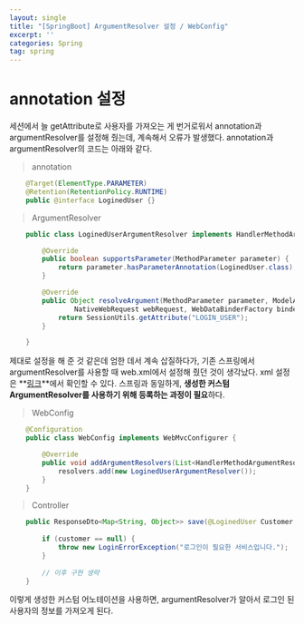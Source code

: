 ```yaml
---
layout: single
title: "[SpringBoot] ArgumentResolver 설정 / WebConfig"
excerpt: ''
categories: Spring
tag: spring
---
```


# annotation 설정
세션에서 늘 getAttribute로 사용자를 가져오는 게 번거로워서 annotation과 argumentResolver를 설정해 줬는데, 계속해서 오류가 발생했다. annotation과 argumentResolver의 코드는 아래와 같다.

> annotation

```java
    @Target(ElementType.PARAMETER)
    @Retention(RetentionPolicy.RUNTIME)
    public @interface LoginedUser {}
```

> ArgumentResolver

```java
    public class LoginedUserArgumentResolver implements HandlerMethodArgumentResolver {

        @Override
        public boolean supportsParameter(MethodParameter parameter) {
            return parameter.hasParameterAnnotation(LoginedUser.class);
        }

        @Override
        public Object resolveArgument(MethodParameter parameter, ModelAndViewContainer mavContainer,
                NativeWebRequest webRequest, WebDataBinderFactory binderFactory) throws Exception {
            return SessionUtils.getAttribute("LOGIN_USER");
        }

    }
```

제대로 설정을 해 준 것 같은데 엄한 데서 계속 삽질하다가, 기존 스프링에서 argumentResolver를 사용할 때 web.xml에서 설정해 줬던 것이 생각났다. xml 설정은 **[링크](https://subtitle1.github.io/spring/argumentResolver/)**에서 확인할 수 있다. 스프링과 동일하게, **생성한 커스텀 ArgumentResolver를 사용하기 위해 등록하는 과정이 필요**하다.

> WebConfig

```java
    @Configuration
    public class WebConfig implements WebMvcConfigurer {

        @Override
        public void addArgumentResolvers(List<HandlerMethodArgumentResolver> resolvers) {
            resolvers.add(new LoginedUserArgumentResolver());
        }
    }
```

> Controller

```java
    public ResponseDto<Map<String, Object>> save(@LoginedUser Customer customer, ReviewInsertForm form) {
        
        if (customer == null) {
            throw new LoginErrorException("로그인이 필요한 서비스입니다.");
        }
        
        // 이후 구현 생략
    }
```

이렇게 생성한 커스텀 어노테이션을 사용하면, argumentResolver가 알아서 로그인 된 사용자의 정보를 가져오게 된다.